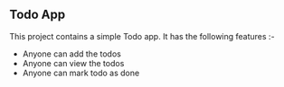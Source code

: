 
## Todo App

This project contains a simple Todo app.
It has the following features :-

- Anyone can add the todos
- Anyone can view the todos
- Anyone can mark todo as done